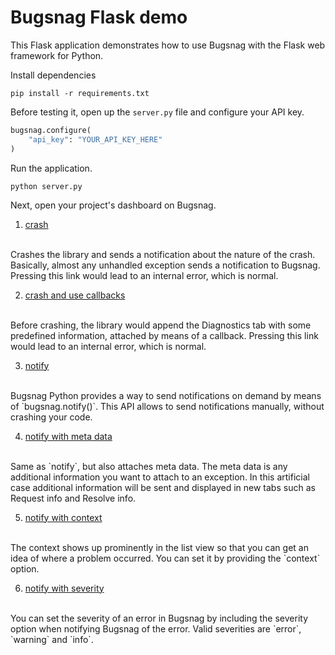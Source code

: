 # Bugsnag Flask demo

This Flask application demonstrates how to use Bugsnag with the Flask web framework for Python.

Install dependencies

```shell
pip install -r requirements.txt
```

Before testing it, open up the `server.py`
file and configure your API key.

```python
bugsnag.configure(
    "api_key": "YOUR_API_KEY_HERE"
)
```

Run the application.

```shell
python server.py
```

Next, open your project's dashboard on Bugsnag.

1. [crash](/example/flask/server.py#L18-L27)
<br/>
Crashes the library and sends a notification about the nature of the crash.
Basically, almost any unhandled exception sends a notification to Bugsnag.
Pressing this link would lead to an internal error, which is normal.

2. [crash and use callbacks](/example/flask/server.py#L29-L40)
<br/>
Before crashing, the library would append the Diagnostics tab with some
predefined information, attached by means of a callback.
Pressing this link would lead to an internal error, which is normal.

3. [notify](/example/flask/server.py#L42-L46)
<br/>
Bugsnag Python provides a way to send notifications on demand by means of
`bugsnag.notify()`. This API allows to send notifications manually, without
crashing your code.

4. [notify with meta data](/example/flask/server.py#L48-L65)
<br/>
Same as `notify`, but also attaches meta data. The meta data is any additional
information you want to attach to an exception. In this artificial case
additional information will be sent and displayed in new tabs such as Request
info and Resolve info.

5. [notify with context](/example/flask/server.py#L67-L74)
<br/>
The context shows up prominently in the list view so that you can get an idea of
where a problem occurred. You can set it by providing the `context` option.

6. [notify with severity](/example/flask/server.py#L76-L83)
<br/>
You can set the severity of an error in Bugsnag by including the severity option
when notifying Bugsnag of the error. Valid severities are `error`, `warning` and
`info`.